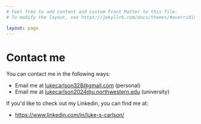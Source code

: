 ```yaml
---
# Feel free to add content and custom Front Matter to this file.
# To modify the layout, see https://jekyllrb.com/docs/themes/#overriding-theme-defaults

layout: page
---
```


# Contact me

You can contact me in the following ways:

* Email me at lukecarlson328@gmail.com (personal)
* Email me at lukecarlson2024@u.northwestern.edu (university)

If you'd like to check out my Linkedin, you can find me at:

* https://www.linkedin.com/in/luke-s-carlson/
